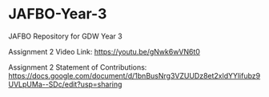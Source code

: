 # JAFBO-Year-3
JAFBO Repository for GDW Year 3

Assignment 2 Video Link: https://youtu.be/gNwk6wVN6t0

Assignment 2 Statement of Contributions: https://docs.google.com/document/d/1bnBusNrg3VZUUDz8et2xldYYlifubz9UVLpUMa--SDc/edit?usp=sharing
